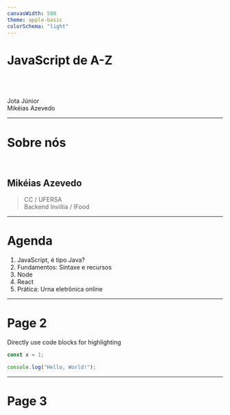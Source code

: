 ```yaml
---
canvasWidth: 500
theme: apple-basic
colorSchema: "light"
---
```


# JavaScript de A-Z

<br>
<br>
<br>
Jota Júnior<br>
Mikéias Azevedo

---

# Sobre nós

<br>

## Mikéias Azevedo
> CC / UFERSA <br>
> Backend Invillia / IFood

---

# Agenda

1. JavaScript, é tipo Java?
2. Fundamentos: Sintaxe e recursos
3. Node
4. React
5. Prática: Urna eletrônica online
---

# Page 2

Directly use code blocks for highlighting

```ts
const x = 1;

console.log("Hello, World!");
```

---

# Page 3
